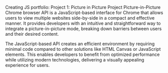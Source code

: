 Creating JS portfolio:
Project 1:
Picture in Picture
Project
Picture-in-Picture Chrome browser API is a JavaScript-based interface for Chrome that allows users to view multiple websites side-by-side in a compact and effective manner. It provides developers with an intuitive and straightforward way to integrate a picture-in-picture mode, breaking down barriers between users and their desired content.

The JavaScript-based API creates an efficient environment by requiring minimal code compared to other solutions like HTML Canvas or JavaScript elements. This enables developers to benefit from optimized performance while utilizing modern technologies, delivering a visually appealing experience for users.